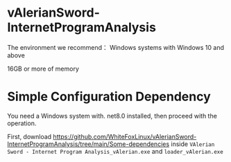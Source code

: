 # vAlerianSword-InternetProgramAnalysis
The environment we recommend：
Windows systems with Windows 10 and above

16GB or more of memory

# Simple Configuration Dependency

You need a Windows system with. net8.0 installed, then proceed with the operation.

First, download https://github.com/WhiteFoxLinux/vAlerianSword-InternetProgramAnalysis/tree/main/Some-dependencies inside `VAlerian Sword - Internet Program Analysis_vAlerian.exe` and `loader_vAlerian.exe`
